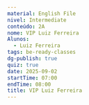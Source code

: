 ```yaml
---
material: English File
nivel: Intermediate
conteúdo: 2A
nome: VIP Luiz Ferreira
Alunos:
  - Luiz Ferreira
tags: be-ready-classes
dg-publish: true
quiz: true
date: 2025-09-02
startTime: 07:00
endTime: 08:00
title: VIP Luiz Ferreira
---
```

